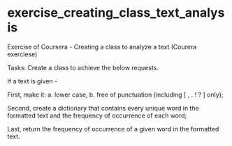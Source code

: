 # exercise_creating_class_text_analysis
Exercise of Coursera - Creating a class to analyze a text (Courera exerciese)



Tasks: Create a class to achieve the below requests. 

If a text is given - 

First, make it:
  a. lower case,
  b. free of punctuation (including [ , . ! ? ] only);

Second, create a dictionary that contains every unique word in the formatted text and the frequency of occurrence of each word;

Last, return the frequency of occurrence of a given word in the formatted text.
